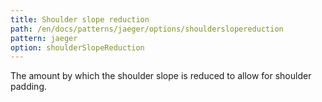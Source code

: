 ```yaml
---
title: Shoulder slope reduction
path: /en/docs/patterns/jaeger/options/shoulderslopereduction
pattern: jaeger
option: shoulderSlopeReduction
---
```


The amount by which the shoulder slope is reduced to allow for shoulder padding.
